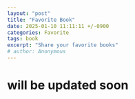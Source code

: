 ```yaml
---
layout: "post"
title: "Favorite Book"
date: 2025-01-10 11:11:11 +/-0900
categories: Favorite
tags: book
excerpt: "Share your favorite books"
# author: Anonymous
---
```

# will be updated soon